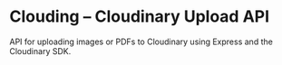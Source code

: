 # Clouding – Cloudinary Upload API

API for uploading images or PDFs to Cloudinary using Express and the Cloudinary SDK.
